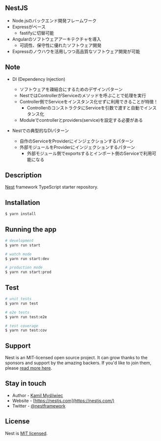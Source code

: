 ## NestJS
- Node.jsのバックエンド開発フレームワーク
- Expressがベース
  - fastifyに切替可能
- Angularのソフトウェアアーキテクチャを導入
  - 可読性、保守性に優れたソフトウェア開発
- Expressのノウハウを活用しつつ高品質なソフトウェア開発が可能

## Note
- DI (Dependency Injection)
  - ソフトウェアを疎結合にするためのデザインパターン
  - NestではControllerがServiceのメソッドを呼ぶことで処理を実行
  - Controller側でServiceをインスタンス化せずに利用できることが特徴！
    - ControllerのコンストラクタにServiceを引数で渡すと自動でインスタンス化
  - Moduleでcontrollerとproviders(service)を設定する必要がある

- Nestでの典型的なDIパターン
  - 自作のServiceをProviderにインジェクションするパターン
  - 外部モジュールをProviderにインジェクションするパターン
    - 外部モジュール側でexportsするとインポート側のServiceで利用可能になる

## Description

[Nest](https://github.com/nestjs/nest) framework TypeScript starter repository.

## Installation

```bash
$ yarn install
```

## Running the app

```bash
# development
$ yarn run start

# watch mode
$ yarn run start:dev

# production mode
$ yarn run start:prod
```

## Test

```bash
# unit tests
$ yarn run test

# e2e tests
$ yarn run test:e2e

# test coverage
$ yarn run test:cov
```

## Support

Nest is an MIT-licensed open source project. It can grow thanks to the sponsors and support by the amazing backers. If you'd like to join them, please [read more here](https://docs.nestjs.com/support).

## Stay in touch

- Author - [Kamil Myśliwiec](https://kamilmysliwiec.com)
- Website - [https://nestjs.com](https://nestjs.com/)
- Twitter - [@nestframework](https://twitter.com/nestframework)

## License

Nest is [MIT licensed](LICENSE).
